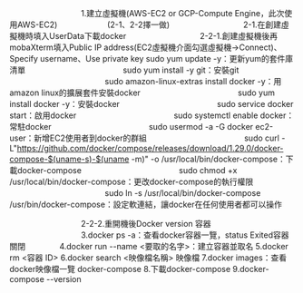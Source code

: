 
　　　　　　　　　1.建立虛擬機(AWS-EC2 or GCP-Compute Engine，此次使用AWS-EC2)
　　　　　　(2-1、2-2擇一做)
　　　　　　　　　2-1.在創建虛擬機時填入UserData下載docker
　　　　　　　　　2-2-1.創建虛擬機後再mobaXterm填入Public IP address(EC2虛擬機介面勾選虛擬機->Connect)、Specify username、Use private key
                      sudo yum update -y：更新yum的套件庫清單 
　　　　　　　　　　　　sudo yum install -y git：安裝git
　　　　　　　　　　　　sudo amazon-linux-extras install docker -y：用amazon linux的擴展套件安裝docker
　　　　　　　　　　　　sudo yum install docker -y：安裝docker
　　　　　　　　　　　　sudo service docker start：啟用docker
　　　　　　　　　　　　sudo systemctl enable docker：常駐docker
　　　　　　　　　　　　sudo usermod -a -G docker ec2-user：新增EC2使用者到docker的群組
　　　　　　　　　　　　sudo curl -L"https://github.com/docker/compose/releases/download/1.29.0/docker-compose-$(uname-s)-$(uname -m)" -o /usr/local/bin/docker-compose：下載docker-compose
　　　　　　　　　　　　sudo chmod +x /usr/local/bin/docker-compose：更改docker-compose的執行權限
　　　　　　　　　　　　sudo ln -s /usr/local/bin/docker-compose /usr/bin/docker-compose：設定軟連結，讓docker在任何使用者都可以操作
                      
　　　　　　　　　2-2-2.重開機後Docker version
           容器
　　　　　　　　　3.docker ps -a：查看docker容器一覽，status Exited容器關閉
         　　　　4.docker run --name <要取的名字>：建立容器並取名
                5.docker rm <容器 ID>
                6.docker search <映像檔名稱>
           映像檔
                7.docker images：查看docker映像檔一覽
           docker-compose
                8.下載docker-compose
                9.docker-compose --version
                

